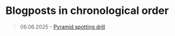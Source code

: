 # Blogposts in chronological order

>06.06.2025 - [Pyramid spotting drill](/posts/2025_06_06_pyramid_spotting_drill.md)